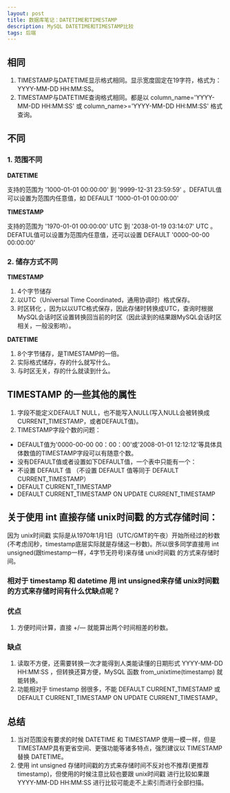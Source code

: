 ```yaml
---
layout: post
title: 数据库笔记：DATETIME和TIMESTAMP
description: MySQL DATETIME和TIMESTAMP比较
tags: 后端
---
```


## **相同**
1. TIMESTAMP与DATETIME显示格式相同。显示宽度固定在19字符，格式为：YYYY-MM-DD HH:MM:SS。
2. TIMESTAMP与DATETIME查询格式相同。都是以 column_name='YYYY-MM-DD HH:MM:SS' 或 column_name>='YYYY-MM-DD HH:MM:SS' 格式查询。

## **不同**

### **1. 范围不同**

**DATETIME** 

支持的范围为 '1000-01-01 00:00:00' 到 '9999-12-31 23:59:59' 。DEFATUL值可以设置为范围内任意值，如 DEFAULT '1000-01-01 00:00:00'

**TIMESTAMP** 

支持的范围为 '1970-01-01 00:00:00' UTC 到 '2038-01-19 03:14:07' UTC 。DEFATUL值可以设置为范围内任意值，还可以设置 DEFAULT '0000-00-00 00:00:00'

### **2. 储存方式不同**

**TIMESTAMP**

1. 4个字节储存
2. 以UTC（Universal Time Coordinated，通用协调时）格式保存。
3. 时区转化 ，因为以以UTC格式保存，因此存储时转换成UTC，查询时根据MySQL会话时区设置转换回当前的时区（因此读到的结果跟MySQL会话时区相关，一般没影响）。

**DATETIME**

1. 8个字节储存，是TIMESTAMP的一倍。
2. 实际格式储存，存的什么就写什么。
3. 与时区无关，存的什么就读到什么。

## **TIMESTAMP 的一些其他的属性**
1. 字段不能定义DEFAULT NULL，也不能写入NULL(写入NULL会被转换成CURRENT_TIMESTAMP，或者DEFAULT值)。
2. TIMESTAMP字段个数的问题：
- DEFAULT值为'0000-00-00 00：00：00'或'2008-01-01 12:12:12'等具体具体数值的TIMESTAMP字段可以有随意个数。
- 没有DEFAULT值或者设置如下DEFAULT值，一个表中只能有一个：
- 不设置 DEFAULT 值 （不设置 DEFAULT 值等同于 DEFAULT CURRENT_TIMESTAMP） 
- DEFAULT CURRENT_TIMESTAMP 
- DEFAULT CURRENT_TIMESTAMP ON UPDATE CURRENT_TIMESTAMP 

## **关于使用 int 直接存储 unix时间戳 的方式存储时间：**

因为 unix时间戳 实际是从1970年1月1日（UTC/GMT的午夜）开始所经过的秒数(不考虑闰秒，timestamp底层实际就是存储这一秒数)。所以很多同学直接用 int unsigned(跟timestamp一样，4字节无符号)来存储 unix时间戳 的方式来存储时间。

### **相对于 timestamp 和 datetime 用 int unsigned来存储 unix时间戳 的方式来存储时间有什么优缺点呢？**

### **优点**
1. 方便时间计算，直接 +/— 就能算出两个时间相差的秒数。

### **缺点**
1. 读取不方便，还需要转换一次才能得到人类能读懂的日期形式 YYYY-MM-DD HH:MM:SS ，但转换还算方便，MySQL 函数 from_unixtime(timestamp) 就能转换。
2. 功能相对于 timestamp 弱很多，不能 DEFAULT CURRENT_TIMESTAMP 或 DEFAULT CURRENT_TIMESTAMP ON UPDATE CURRENT_TIMESTAMP。

## **总结**
1. 当对范围没有要求的时候 DATETIME 和 TIMESTAMP 使用一模一样，但是TIMESTAMP具有更省空间、更强功能等诸多特点，强烈建议以 TIMESTAMP 替换 DATETIME。
2. 使用 int unsigned 存储时间戳的方式来存储时间不反对也不推荐(更推荐timestamp)，但使用的时候注意比较也要跟 unix时间戳 进行比较如果跟 YYYY-MM-DD HH:MM:SS 进行比较可能走不上索引而进行全部扫描。
